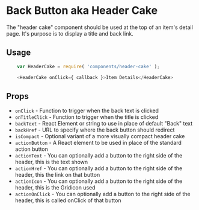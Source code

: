 Back Button aka Header Cake
===========================

The "header cake" component should be used at the top of an item's detail page. It's purpose is to display a title and back link.

## Usage

```js
	var HeaderCake = require( 'components/header-cake' );

	<HeaderCake onClick={ callback }>Item Details</HeaderCake>
```

## Props

* `onClick` - Function to trigger when the back text is clicked
* `onTitleClick` - Function to trigger when the title is clicked
* `backText` - React Element or string to use in place of default "Back" text
* `backHref` - URL to specify where the back button should redirect
* `isCompact` - Optional variant of a more visually compact header cake
* `actionButton` - A React element to be used in place of the standard action button
* `actionText` - You can optionally add a button to the right side of the header, this is the text shown
* `actionHref` - You can optionally add a button to the right side of the header, this the link on that button
* `actionIcon` - You can optionally add a button to the right side of the header, this is the Gridicon used
* `actionOnClick` - You can optionally add a button to the right side of the header, this is called onClick of that button